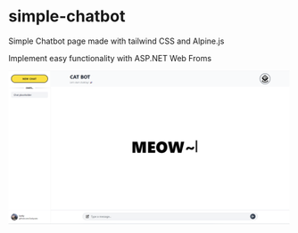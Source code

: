 # simple-chatbot
Simple Chatbot page made with tailwind CSS and Alpine.js

Implement easy functionality with ASP.NET Web Froms

![demo](demo.png)